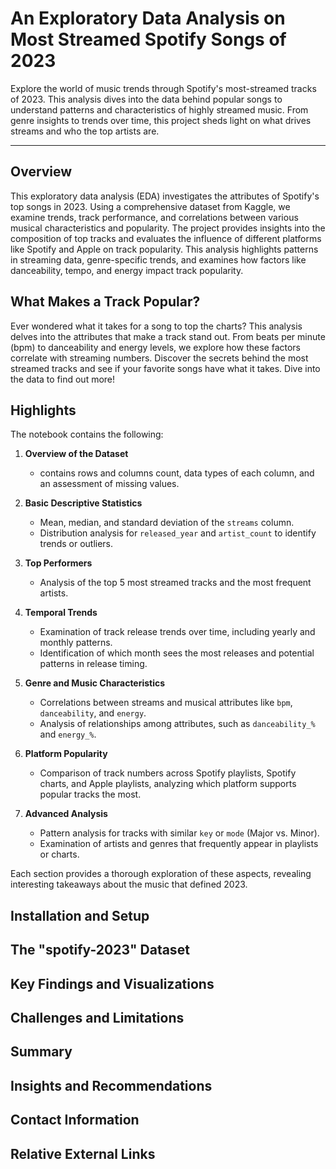 # An Exploratory Data Analysis on Most Streamed Spotify Songs of 2023
Explore the world of music trends through Spotify's most-streamed tracks of 2023. This analysis dives into the data behind popular songs to understand patterns and characteristics of highly streamed music. From genre insights to trends over time, this project sheds light on what drives streams and who the top artists are.
***
## Overview
This exploratory data analysis (EDA) investigates the attributes of Spotify's top songs in 2023. Using a comprehensive dataset from Kaggle, we examine trends, track performance, and correlations between various musical characteristics and popularity. The project provides insights into the composition of top tracks and evaluates the influence of different platforms like Spotify and Apple on track popularity. This analysis highlights patterns in streaming data, genre-specific trends, and examines how factors like danceability, tempo, and energy impact track popularity.

## What Makes a Track Popular?
Ever wondered what it takes for a song to top the charts? This analysis delves into the attributes that make a track stand out. From beats per minute (bpm) to danceability and energy levels, we explore how these factors correlate with streaming numbers. Discover the secrets behind the most streamed tracks and see if your favorite songs have what it takes. Dive into the data to find out more!

## Highlights
The notebook contains the following:
1. **Overview of the Dataset**
   - contains rows and columns count, data types of each column, and an assessment of missing values. <br>

2. **Basic Descriptive Statistics**
   - Mean, median, and standard deviation of the `streams` column.
   - Distribution analysis for `released_year` and `artist_count` to identify trends or outliers.

3. **Top Performers**
   - Analysis of the top 5 most streamed tracks and the most frequent artists.

4. **Temporal Trends**
   - Examination of track release trends over time, including yearly and monthly patterns.
   - Identification of which month sees the most releases and potential patterns in release timing.

6. **Genre and Music Characteristics**
   - Correlations between streams and musical attributes like `bpm`, `danceability`, and `energy`.
   - Analysis of relationships among attributes, such as `danceability_%` and `energy_%`.

6. **Platform Popularity**
   - Comparison of track numbers across Spotify playlists, Spotify charts, and Apple playlists, analyzing which platform supports popular tracks the most.

8. **Advanced Analysis**
   - Pattern analysis for tracks with similar `key` or `mode` (Major vs. Minor).
   - Examination of artists and genres that frequently appear in playlists or charts.

Each section provides a thorough exploration of these aspects, revealing interesting takeaways about the music that defined 2023. ​

## Installation and Setup

## The "spotify-2023" Dataset

## Key Findings and Visualizations

## Challenges and Limitations

## Summary

## Insights and Recommendations

## Contact Information

## Relative External Links
